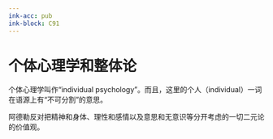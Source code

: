 ```yaml
---
ink-acc: pub
ink-block: C91
---
```


# 个体心理学和整体论

个体心理学叫作“individual psychology”。而且，这里的个人（individual）一词在语源上有“不可分割”的意思。

阿德勒反对把精神和身体、理性和感情以及意思和无意识等分开考虑的一切二元论的价值观。